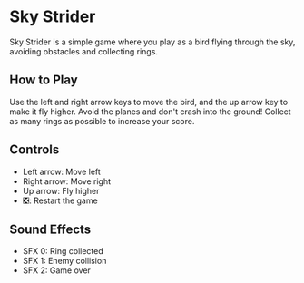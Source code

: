# Sky Strider

Sky Strider is a simple game where you play as a bird flying through the sky, avoiding obstacles and collecting rings.

## How to Play

Use the left and right arrow keys to move the bird, and the up arrow key to make it fly higher. Avoid the planes and don't crash into the ground! Collect as many rings as possible to increase your score.

## Controls

- Left arrow: Move left
- Right arrow: Move right
- Up arrow: Fly higher
- ❎: Restart the game

## Sound Effects

- SFX 0: Ring collected
- SFX 1: Enemy collision
- SFX 2: Game over

